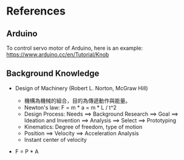 References
=====

Arduino
-----
To control servo motor of Arduino, here is an example:
https://www.arduino.cc/en/Tutorial/Knob

Background Knowledge
-----
- Design of Machinery (Robert L. Norton, McGraw Hill)
  * 機構為機械的組合，目的為傳遞動作與能量。
  * Newton's law: F = m * a = m * L / t^2
  * Design Process: Needs ==> Background Research ==> Goal ==> Ideation and Invention ==> Analysis ==> Select ==> Prototyping
  * Kinematics: Degree of freedom, type of motion
  * Position ==> Velocity ==> Acceleration Analysis
  * Instant center of velocity
  
- F = P * A

